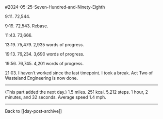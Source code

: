 #2024-05-25-Seven-Hundred-and-Ninety-Eighth

9:11.  72,544.

9:19.  72,543.  Rebase.

11:43.  73,666.

13:19.  75,479.  2,935 words of progress.

19:13.  76,234.  3,690 words of progress.

19:56.  76,745.  4,201 words of progress.

21:03.  I haven't worked since the last timepoint.  I took a break.  Act Two of Wasteland Engineering is now done.

---
(This part added the next day.)  1.5 miles.  251 kcal.  5,212 steps. 1 hour, 2 minutes, and 32 seconds.  Average speed 1.4 mph.

---
Back to [[day-post-archive]]